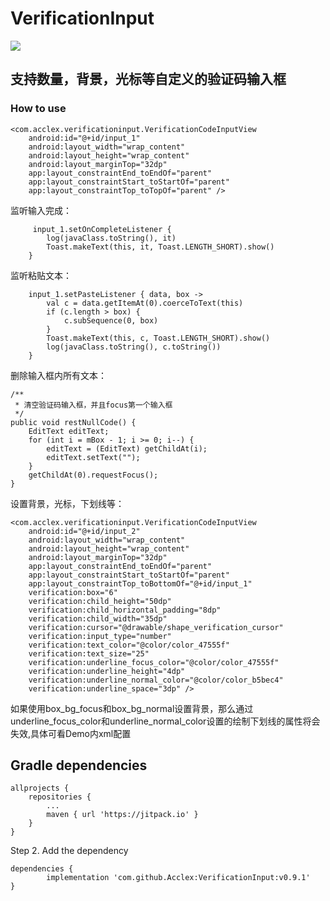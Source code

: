 # VerificationInput
[![](https://jitpack.io/v/Acclex/VerificationInput.svg)](https://jitpack.io/#Acclex/VerificationInput)
## 支持数量，背景，光标等自定义的验证码输入框
### How to use
    <com.acclex.verificationinput.VerificationCodeInputView
        android:id="@+id/input_1"
        android:layout_width="wrap_content"
        android:layout_height="wrap_content"
        android:layout_marginTop="32dp"
        app:layout_constraintEnd_toEndOf="parent"
        app:layout_constraintStart_toStartOf="parent"
        app:layout_constraintTop_toTopOf="parent" />
       
 监听输入完成：
 
         input_1.setOnCompleteListener {
            log(javaClass.toString(), it)
            Toast.makeText(this, it, Toast.LENGTH_SHORT).show()
        }
        
监听粘贴文本：

        input_1.setPasteListener { data, box ->
            val c = data.getItemAt(0).coerceToText(this)
            if (c.length > box) {
                c.subSequence(0, box)
            }
            Toast.makeText(this, c, Toast.LENGTH_SHORT).show()
            log(javaClass.toString(), c.toString())
        }
        
删除输入框内所有文本：

    /**
     * 清空验证码输入框，并且focus第一个输入框
     */
    public void restNullCode() {
        EditText editText;
        for (int i = mBox - 1; i >= 0; i--) {
            editText = (EditText) getChildAt(i);
            editText.setText("");
        }
        getChildAt(0).requestFocus();
    }
    
设置背景，光标，下划线等：

    <com.acclex.verificationinput.VerificationCodeInputView
        android:id="@+id/input_2"
        android:layout_width="wrap_content"
        android:layout_height="wrap_content"
        android:layout_marginTop="32dp"
        app:layout_constraintEnd_toEndOf="parent"
        app:layout_constraintStart_toStartOf="parent"
        app:layout_constraintTop_toBottomOf="@+id/input_1"
        verification:box="6"
        verification:child_height="50dp"
        verification:child_horizontal_padding="8dp"
        verification:child_width="35dp"
        verification:cursor="@drawable/shape_verification_cursor"
        verification:input_type="number"
        verification:text_color="@color/color_47555f"
        verification:text_size="25"
        verification:underline_focus_color="@color/color_47555f"
        verification:underline_height="4dp"
        verification:underline_normal_color="@color/color_b5bec4"
        verification:underline_space="3dp" />
        
如果使用box_bg_focus和box_bg_normal设置背景，那么通过underline_focus_color和underline_normal_color设置的绘制下划线的属性将会失效,具体可看Demo内xml配置

## Gradle dependencies

	allprojects {
		repositories {
			...
			maven { url 'https://jitpack.io' }
		}
	}
Step 2. Add the dependency

	dependencies {
	        implementation 'com.github.Acclex:VerificationInput:v0.9.1'
	}
